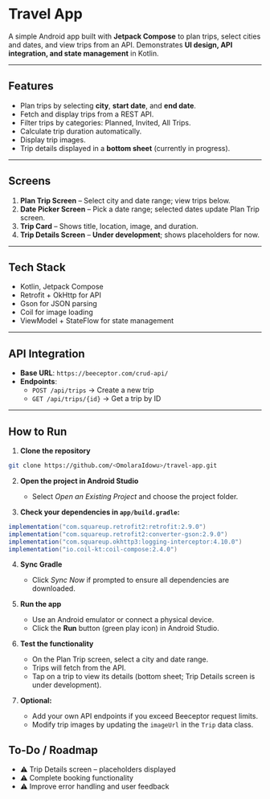 # Travel App

A simple Android app built with **Jetpack Compose** to plan trips, select cities and dates, and view trips from an API. Demonstrates **UI design, API integration, and state management** in Kotlin.

---

## Features

- Plan trips by selecting **city**, **start date**, and **end date**.
- Fetch and display trips from a REST API.
- Filter trips by categories: Planned, Invited, All Trips.
- Calculate trip duration automatically.
- Display trip images.
- Trip details displayed in a **bottom sheet** (currently in progress).

---

## Screens

1. **Plan Trip Screen** – Select city and date range; view trips below.
2. **Date Picker Screen** – Pick a date range; selected dates update Plan Trip screen.
3. **Trip Card** – Shows title, location, image, and duration.
4. **Trip Details Screen** – **Under development**; shows placeholders for now.

---

## Tech Stack

- Kotlin, Jetpack Compose
- Retrofit + OkHttp for API
- Gson for JSON parsing
- Coil for image loading
- ViewModel + StateFlow for state management

---

## API Integration

- **Base URL**: `https://beeceptor.com/crud-api/`
- **Endpoints**:
    - `POST /api/trips` → Create a new trip
    - `GET /api/trips/{id}` → Get a trip by ID

---

## How to Run

1. **Clone the repository**

```bash
git clone https://github.com/<OmolaraIdowu>/travel-app.git
```

2. **Open the project in Android Studio**  
   - Select *Open an Existing Project* and choose the project folder.

3. **Check your dependencies in `app/build.gradle`:**  

```gradle
implementation("com.squareup.retrofit2:retrofit:2.9.0")
implementation("com.squareup.retrofit2:converter-gson:2.9.0")
implementation("com.squareup.okhttp3:logging-interceptor:4.10.0")
implementation("io.coil-kt:coil-compose:2.4.0")
```
4. **Sync Gradle**
    - Click *Sync Now* if prompted to ensure all dependencies are downloaded.

5. **Run the app**
    - Use an Android emulator or connect a physical device.
    - Click the **Run** button (green play icon) in Android Studio.

6. **Test the functionality**
    - On the Plan Trip screen, select a city and date range.
    - Trips will fetch from the API.
    - Tap on a trip to view its details (bottom sheet; Trip Details screen is under development).

7. **Optional:**
    - Add your own API endpoints if you exceed Beeceptor request limits.
    - Modify trip images by updating the `imageUrl` in the `Trip` data class.
   
## To-Do / Roadmap

- ⚠️ Trip Details screen – placeholders displayed
- ⚠️ Complete booking functionality
- ⚠️ Improve error handling and user feedback